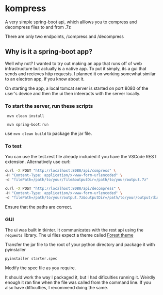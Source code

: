 # kompress
A very simple spring-boot api, which alllows you to compress and decompress files to and from .7z

There are only two endpoints, /compress and /decompress

## Why is it a spring-boot app?
Well why not?
I wanted to try out making an app that runs off of web infrastructure but actually is a native app.
To put it simply, its a gui that sends and recieves http requests. I planned  it on working somewhat similar to an electron app, if you know about it.

On starting the app, a local tomcat server is started on port 8080 of the user's device and then the ui then inteeracts with the server locally.

### To start the server, run these scripts
```
 mvn clean install

 mvn spring-boot:run
```

use ```mvn clean build``` to package the jar file.

### To test

You can use the test.rest file already included if you have the VSCode REST extension.
Alternatively use curl:

```bash
curl -X POST "http://localhost:8080/api/compress" \
-H "Content-Type: application/x-www-form-urlencoded" \
-d "filePath=/path/to/your/file&outputDir=/path/to/your/output.7z"
```

```bash
curl -X POST "http://localhost:8080/api/decompress" \
-H "Content-Type: application/x-www-form-urlencoded" \
-d "filePath=/path/to/your/output.7z&outputDir=/path/to/your/output/directory"
```

Ensure that the paths are correct.

### GUI
The ui was built in tkinter. It communicates with the rest api using the ```requests``` library. The ui files expect a theme called [Forest theme](https://github.com/rdbende/Forest-ttk-theme)

Transfer the jar file to the root of your python directory and package it with pyinstaller
```bash
pyinstaller starter.spec
```

Modify the spec file as you require.

It should work the way I packaged it, but I had dificulties running it. Weirdly enough it ran fine when the file was called from the command line. If you also have difficulties, I recommend doing the same.
